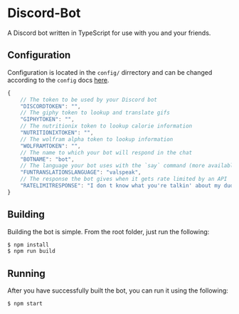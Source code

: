 # Discord-Bot
A Discord bot written in TypeScript for use with you and your friends.

## Configuration

Configuration is located in the `config/` dirrectory and can be changed according to the `config` docs [here](https://www.npmjs.com/package/config).

```js
{
    // The token to be used by your Discord bot
    "DISCORDTOKEN": "",
    // The giphy token to lookup and translate gifs
    "GIPHYTOKEN": "",
    // The nutritionix token to lookup calorie information
    "NUTRITIONIXTOKEN": "",
    // The wolfram alpha token to lookup information
    "WOLFRAMTOKEN": "",
    // The name to which your bot will respond in the chat
    "BOTNAME": "bot",
    // The language your bot uses with the `say` command (more available here: https://funtranslations.com/api/)
    "FUNTRANSLATIONSLANGUAGE": "valspeak",
    // The response the bot gives when it gets rate limited by an API
    "RATELIMITRESPONSE": "I don t know what you're talkin' about my dude! Get back to me in an hour!"
}
```

## Building

Building the bot is simple.  From the root folder, just run the following:

```bash
$ npm install
$ npm run build
```

## Running

After you have successfully built the bot, you can run it using the following:

```bash
$ npm start
```
